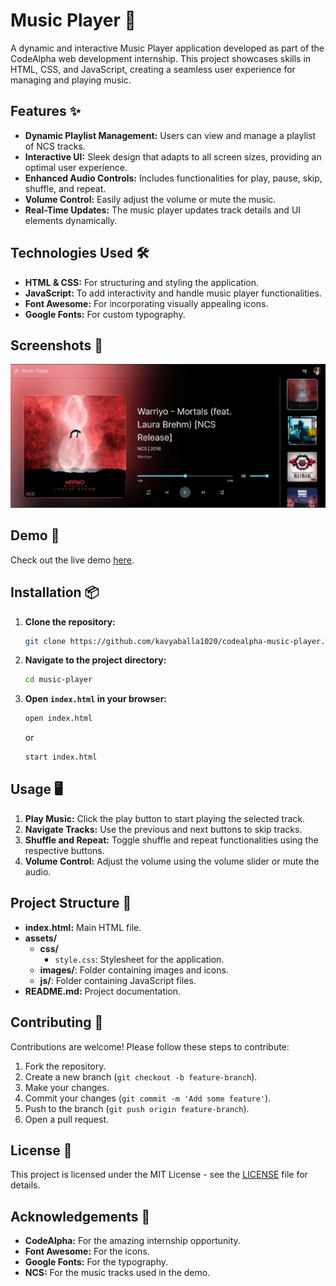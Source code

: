 # Music Player 🎵

A dynamic and interactive Music Player application developed as part of the CodeAlpha web development internship. This project showcases skills in HTML, CSS, and JavaScript, creating a seamless user experience for managing and playing music.

## Features ✨

- **Dynamic Playlist Management:** Users can view and manage a playlist of NCS tracks.
- **Interactive UI:** Sleek design that adapts to all screen sizes, providing an optimal user experience.
- **Enhanced Audio Controls:** Includes functionalities for play, pause, skip, shuffle, and repeat.
- **Volume Control:** Easily adjust the volume or mute the music.
- **Real-Time Updates:** The music player updates track details and UI elements dynamically.

## Technologies Used 🛠️

- **HTML & CSS:** For structuring and styling the application.
- **JavaScript:** To add interactivity and handle music player functionalities.
- **Font Awesome:** For incorporating visually appealing icons.
- **Google Fonts:** For custom typography.

## Screenshots 📸

![Music Player Screenshot](Screenshots/music_home.png)

## Demo 🚀

Check out the live demo [here](https://kav-music-player.vercel.app/).

## Installation 📦

1. **Clone the repository:**
   ```bash
   git clone https://github.com/kavyaballa1020/codealpha-music-player.git
   ```

2. **Navigate to the project directory:**
   ```bash
   cd music-player
   ```

3. **Open `index.html` in your browser:**
   ```bash
   open index.html
   ```
   or
   ```bash
   start index.html
   ```

## Usage 🖥️

1. **Play Music:** Click the play button to start playing the selected track.
2. **Navigate Tracks:** Use the previous and next buttons to skip tracks.
3. **Shuffle and Repeat:** Toggle shuffle and repeat functionalities using the respective buttons.
4. **Volume Control:** Adjust the volume using the volume slider or mute the audio.

## Project Structure 📁

- **index.html:** Main HTML file.
- **assets/**
  - **css/**
    - `style.css`: Stylesheet for the application.
  - **images/**: Folder containing images and icons.
  - **js/**: Folder containing JavaScript files.
- **README.md:** Project documentation.

## Contributing 🤝

Contributions are welcome! Please follow these steps to contribute:

1. Fork the repository.
2. Create a new branch (`git checkout -b feature-branch`).
3. Make your changes.
4. Commit your changes (`git commit -m 'Add some feature'`).
5. Push to the branch (`git push origin feature-branch`).
6. Open a pull request.

## License 📄

This project is licensed under the MIT License - see the [LICENSE](LICENSE) file for details.

## Acknowledgements 🙏

- **CodeAlpha:** For the amazing internship opportunity.
- **Font Awesome:** For the icons.
- **Google Fonts:** For the typography.
- **NCS:** For the music tracks used in the demo.
